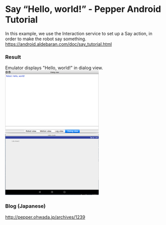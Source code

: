 # Say “Hello, world!” - Pepper Android Tutorial

In this example, we use the Interaction service to set up a Say action, in order to make the robot say something. <br>
https://android.aldebaran.com/doc/say_tutorial.html <br>

### Result 
Emulator displays "Hello, world!" in dialog view. <br/> 
<img src="https://github.com/ohwada/Pepper_Android_Tutorial/blob/master/PepperTutorialSay/docs/dialog.png" width="300" /> <br>
<img src="https://github.com/ohwada/Pepper_Android_Tutorial/blob/master/PepperTutorialSay/docs/tablet.png" width="300" /> <br>

### Blog (Japanese)
http://pepper.ohwada.jp/archives/1239
